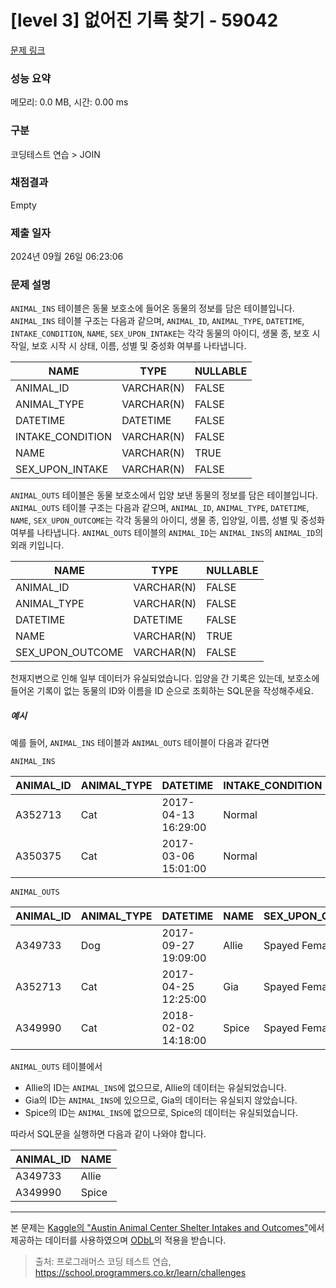 # [level 3] 없어진 기록 찾기 - 59042 

[문제 링크](https://school.programmers.co.kr/learn/courses/30/lessons/59042) 

### 성능 요약

메모리: 0.0 MB, 시간: 0.00 ms

### 구분

코딩테스트 연습 > JOIN

### 채점결과

Empty

### 제출 일자

2024년 09월 26일 06:23:06

### 문제 설명

<p style="user-select: auto !important;"><code style="user-select: auto !important;">ANIMAL_INS</code> 테이블은 동물 보호소에 들어온 동물의 정보를 담은 테이블입니다. <code style="user-select: auto !important;">ANIMAL_INS</code> 테이블 구조는 다음과 같으며, <code style="user-select: auto !important;">ANIMAL_ID</code>, <code style="user-select: auto !important;">ANIMAL_TYPE</code>, <code style="user-select: auto !important;">DATETIME</code>, <code style="user-select: auto !important;">INTAKE_CONDITION</code>, <code style="user-select: auto !important;">NAME</code>, <code style="user-select: auto !important;">SEX_UPON_INTAKE</code>는 각각 동물의 아이디, 생물 종, 보호 시작일, 보호 시작 시 상태, 이름, 성별 및 중성화 여부를 나타냅니다.</p>
<table class="table" style="user-select: auto !important;">
        <thead style="user-select: auto !important;"><tr style="user-select: auto !important;">
<th style="user-select: auto !important;">NAME</th>
<th style="user-select: auto !important;">TYPE</th>
<th style="user-select: auto !important;">NULLABLE</th>
</tr>
</thead>
        <tbody style="user-select: auto !important;"><tr style="user-select: auto !important;">
<td style="user-select: auto !important;">ANIMAL_ID</td>
<td style="user-select: auto !important;">VARCHAR(N)</td>
<td style="user-select: auto !important;">FALSE</td>
</tr>
<tr style="user-select: auto !important;">
<td style="user-select: auto !important;">ANIMAL_TYPE</td>
<td style="user-select: auto !important;">VARCHAR(N)</td>
<td style="user-select: auto !important;">FALSE</td>
</tr>
<tr style="user-select: auto !important;">
<td style="user-select: auto !important;">DATETIME</td>
<td style="user-select: auto !important;">DATETIME</td>
<td style="user-select: auto !important;">FALSE</td>
</tr>
<tr style="user-select: auto !important;">
<td style="user-select: auto !important;">INTAKE_CONDITION</td>
<td style="user-select: auto !important;">VARCHAR(N)</td>
<td style="user-select: auto !important;">FALSE</td>
</tr>
<tr style="user-select: auto !important;">
<td style="user-select: auto !important;">NAME</td>
<td style="user-select: auto !important;">VARCHAR(N)</td>
<td style="user-select: auto !important;">TRUE</td>
</tr>
<tr style="user-select: auto !important;">
<td style="user-select: auto !important;">SEX_UPON_INTAKE</td>
<td style="user-select: auto !important;">VARCHAR(N)</td>
<td style="user-select: auto !important;">FALSE</td>
</tr>
</tbody>
      </table>
<p style="user-select: auto !important;"><code style="user-select: auto !important;">ANIMAL_OUTS</code> 테이블은 동물 보호소에서 입양 보낸 동물의 정보를 담은 테이블입니다. <code style="user-select: auto !important;">ANIMAL_OUTS</code> 테이블 구조는 다음과 같으며, <code style="user-select: auto !important;">ANIMAL_ID</code>, <code style="user-select: auto !important;">ANIMAL_TYPE</code>, <code style="user-select: auto !important;">DATETIME</code>, <code style="user-select: auto !important;">NAME</code>, <code style="user-select: auto !important;">SEX_UPON_OUTCOME</code>는 각각 동물의 아이디, 생물 종, 입양일, 이름, 성별 및 중성화 여부를 나타냅니다. <code style="user-select: auto !important;">ANIMAL_OUTS</code> 테이블의 <code style="user-select: auto !important;">ANIMAL_ID</code>는 <code style="user-select: auto !important;">ANIMAL_INS</code>의 <code style="user-select: auto !important;">ANIMAL_ID</code>의 외래 키입니다.</p>
<table class="table" style="user-select: auto !important;">
        <thead style="user-select: auto !important;"><tr style="user-select: auto !important;">
<th style="user-select: auto !important;">NAME</th>
<th style="user-select: auto !important;">TYPE</th>
<th style="user-select: auto !important;">NULLABLE</th>
</tr>
</thead>
        <tbody style="user-select: auto !important;"><tr style="user-select: auto !important;">
<td style="user-select: auto !important;">ANIMAL_ID</td>
<td style="user-select: auto !important;">VARCHAR(N)</td>
<td style="user-select: auto !important;">FALSE</td>
</tr>
<tr style="user-select: auto !important;">
<td style="user-select: auto !important;">ANIMAL_TYPE</td>
<td style="user-select: auto !important;">VARCHAR(N)</td>
<td style="user-select: auto !important;">FALSE</td>
</tr>
<tr style="user-select: auto !important;">
<td style="user-select: auto !important;">DATETIME</td>
<td style="user-select: auto !important;">DATETIME</td>
<td style="user-select: auto !important;">FALSE</td>
</tr>
<tr style="user-select: auto !important;">
<td style="user-select: auto !important;">NAME</td>
<td style="user-select: auto !important;">VARCHAR(N)</td>
<td style="user-select: auto !important;">TRUE</td>
</tr>
<tr style="user-select: auto !important;">
<td style="user-select: auto !important;">SEX_UPON_OUTCOME</td>
<td style="user-select: auto !important;">VARCHAR(N)</td>
<td style="user-select: auto !important;">FALSE</td>
</tr>
</tbody>
      </table>
<p style="user-select: auto !important;">천재지변으로 인해 일부 데이터가 유실되었습니다. 입양을 간 기록은 있는데, 보호소에 들어온 기록이 없는 동물의 ID와 이름을 ID 순으로 조회하는 SQL문을 작성해주세요. </p>

<h5 style="user-select: auto !important;">예시</h5>

<p style="user-select: auto !important;">예를 들어, <code style="user-select: auto !important;">ANIMAL_INS</code> 테이블과 <code style="user-select: auto !important;">ANIMAL_OUTS</code> 테이블이 다음과 같다면</p>

<p style="user-select: auto !important;"><code style="user-select: auto !important;">ANIMAL_INS</code></p>
<table class="table" style="user-select: auto !important;">
        <thead style="user-select: auto !important;"><tr style="user-select: auto !important;">
<th style="user-select: auto !important;">ANIMAL_ID</th>
<th style="user-select: auto !important;">ANIMAL_TYPE</th>
<th style="user-select: auto !important;">DATETIME</th>
<th style="user-select: auto !important;">INTAKE_CONDITION</th>
<th style="user-select: auto !important;">NAME</th>
<th style="user-select: auto !important;">SEX_UPON_INTAKE</th>
</tr>
</thead>
        <tbody style="user-select: auto !important;"><tr style="user-select: auto !important;">
<td style="user-select: auto !important;">A352713</td>
<td style="user-select: auto !important;">Cat</td>
<td style="user-select: auto !important;">2017-04-13 16:29:00</td>
<td style="user-select: auto !important;">Normal</td>
<td style="user-select: auto !important;">Gia</td>
<td style="user-select: auto !important;">Spayed Female</td>
</tr>
<tr style="user-select: auto !important;">
<td style="user-select: auto !important;">A350375</td>
<td style="user-select: auto !important;">Cat</td>
<td style="user-select: auto !important;">2017-03-06 15:01:00</td>
<td style="user-select: auto !important;">Normal</td>
<td style="user-select: auto !important;">Meo</td>
<td style="user-select: auto !important;">Neutered Male</td>
</tr>
</tbody>
      </table>
<p style="user-select: auto !important;"><code style="user-select: auto !important;">ANIMAL_OUTS</code></p>
<table class="table" style="user-select: auto !important;">
        <thead style="user-select: auto !important;"><tr style="user-select: auto !important;">
<th style="user-select: auto !important;">ANIMAL_ID</th>
<th style="user-select: auto !important;">ANIMAL_TYPE</th>
<th style="user-select: auto !important;">DATETIME</th>
<th style="user-select: auto !important;">NAME</th>
<th style="user-select: auto !important;">SEX_UPON_OUTCOME</th>
</tr>
</thead>
        <tbody style="user-select: auto !important;"><tr style="user-select: auto !important;">
<td style="user-select: auto !important;">A349733</td>
<td style="user-select: auto !important;">Dog</td>
<td style="user-select: auto !important;">2017-09-27 19:09:00</td>
<td style="user-select: auto !important;">Allie</td>
<td style="user-select: auto !important;">Spayed Female</td>
</tr>
<tr style="user-select: auto !important;">
<td style="user-select: auto !important;">A352713</td>
<td style="user-select: auto !important;">Cat</td>
<td style="user-select: auto !important;">2017-04-25 12:25:00</td>
<td style="user-select: auto !important;">Gia</td>
<td style="user-select: auto !important;">Spayed Female</td>
</tr>
<tr style="user-select: auto !important;">
<td style="user-select: auto !important;">A349990</td>
<td style="user-select: auto !important;">Cat</td>
<td style="user-select: auto !important;">2018-02-02 14:18:00</td>
<td style="user-select: auto !important;">Spice</td>
<td style="user-select: auto !important;">Spayed Female</td>
</tr>
</tbody>
      </table>
<p style="user-select: auto !important;"><code style="user-select: auto !important;">ANIMAL_OUTS</code> 테이블에서</p>

<ul style="user-select: auto !important;">
<li style="user-select: auto !important;">Allie의 ID는 <code style="user-select: auto !important;">ANIMAL_INS</code>에 없으므로, Allie의 데이터는 유실되었습니다.</li>
<li style="user-select: auto !important;">Gia의 ID는 <code style="user-select: auto !important;">ANIMAL_INS</code>에 있으므로, Gia의 데이터는 유실되지 않았습니다.</li>
<li style="user-select: auto !important;">Spice의 ID는 <code style="user-select: auto !important;">ANIMAL_INS</code>에 없으므로, Spice의 데이터는 유실되었습니다.</li>
</ul>

<p style="user-select: auto !important;">따라서 SQL문을 실행하면 다음과 같이 나와야 합니다. </p>
<table class="table" style="user-select: auto !important;">
        <thead style="user-select: auto !important;"><tr style="user-select: auto !important;">
<th style="user-select: auto !important;">ANIMAL_ID</th>
<th style="user-select: auto !important;">NAME</th>
</tr>
</thead>
        <tbody style="user-select: auto !important;"><tr style="user-select: auto !important;">
<td style="user-select: auto !important;">A349733</td>
<td style="user-select: auto !important;">Allie</td>
</tr>
<tr style="user-select: auto !important;">
<td style="user-select: auto !important;">A349990</td>
<td style="user-select: auto !important;">Spice</td>
</tr>
</tbody>
      </table>
<hr style="user-select: auto !important;">

<p style="user-select: auto !important;">본 문제는 <a href="https://www.kaggle.com/aaronschlegel/austin-animal-center-shelter-intakes-and-outcomes" target="_blank" rel="noopener" style="user-select: auto !important;">Kaggle의 "Austin Animal Center Shelter Intakes and Outcomes"</a>에서 제공하는 데이터를 사용하였으며 <a href="https://opendatacommons.org/licenses/odbl/1.0/" target="_blank" rel="noopener" style="user-select: auto !important;">ODbL</a>의 적용을 받습니다.</p>


> 출처: 프로그래머스 코딩 테스트 연습, https://school.programmers.co.kr/learn/challenges